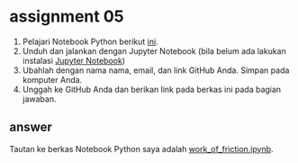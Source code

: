 # assignment 05
1. Pelajari Notebook Python berikut [ini](https://github.com/dudung/cookbook/blob/main/notebook/hello/work_of_friction.ipynb).
2. Unduh dan jalankan dengan Jupyter Notebook (bila belum ada lakukan instalasi [Jupyter Notebook](https://jupyter.org/install))
3. Ubahlah dengan nama nama, email, dan link GitHub Anda. Simpan pada komputer Anda.
4. Unggah ke GitHub Anda dan berikan link pada berkas ini pada bagian jawaban.

## answer
Tautan ke berkas Notebook Python saya adalah [work_of_friction.ipynb](https://github.com/RidwanMSyahrul/fi3201-01-2021-2/blob/main/assignments/05/10219040/10219040_Assignment%205.ipynb).
